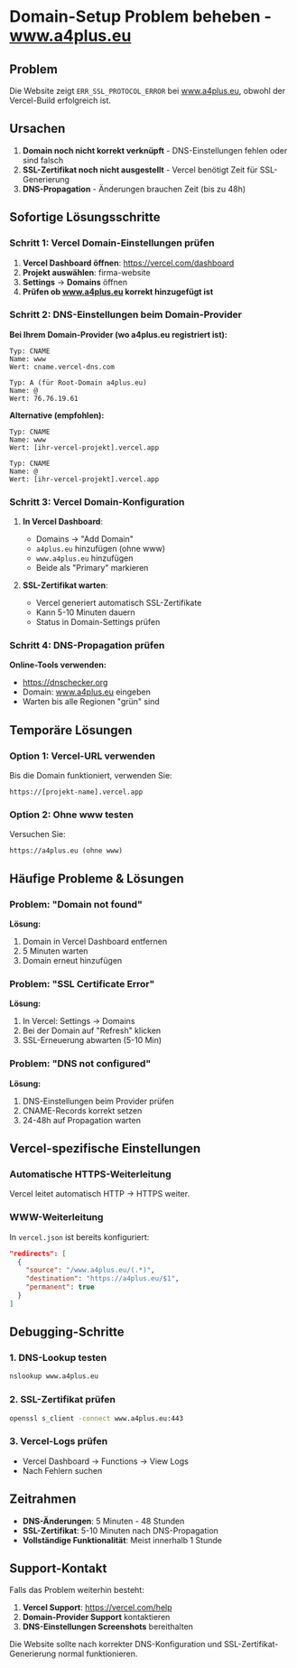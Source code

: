 # Domain-Setup Problem beheben - www.a4plus.eu

## Problem
Die Website zeigt `ERR_SSL_PROTOCOL_ERROR` bei www.a4plus.eu, obwohl der Vercel-Build erfolgreich ist.

## Ursachen
1. **Domain noch nicht korrekt verknüpft** - DNS-Einstellungen fehlen oder sind falsch
2. **SSL-Zertifikat noch nicht ausgestellt** - Vercel benötigt Zeit für SSL-Generierung
3. **DNS-Propagation** - Änderungen brauchen Zeit (bis zu 48h)

## Sofortige Lösungsschritte

### Schritt 1: Vercel Domain-Einstellungen prüfen
1. **Vercel Dashboard öffnen**: https://vercel.com/dashboard
2. **Projekt auswählen**: firma-website
3. **Settings** → **Domains** öffnen
4. **Prüfen ob www.a4plus.eu korrekt hinzugefügt ist**

### Schritt 2: DNS-Einstellungen beim Domain-Provider
**Bei Ihrem Domain-Provider (wo a4plus.eu registriert ist):**

```
Typ: CNAME
Name: www
Wert: cname.vercel-dns.com

Typ: A (für Root-Domain a4plus.eu)
Name: @
Wert: 76.76.19.61
```

**Alternative (empfohlen):**
```
Typ: CNAME
Name: www
Wert: [ihr-vercel-projekt].vercel.app

Typ: CNAME  
Name: @
Wert: [ihr-vercel-projekt].vercel.app
```

### Schritt 3: Vercel Domain-Konfiguration
1. **In Vercel Dashboard**:
   - Domains → "Add Domain"
   - `a4plus.eu` hinzufügen (ohne www)
   - `www.a4plus.eu` hinzufügen
   - Beide als "Primary" markieren

2. **SSL-Zertifikat warten**:
   - Vercel generiert automatisch SSL-Zertifikate
   - Kann 5-10 Minuten dauern
   - Status in Domain-Settings prüfen

### Schritt 4: DNS-Propagation prüfen
**Online-Tools verwenden:**
- https://dnschecker.org
- Domain: www.a4plus.eu eingeben
- Warten bis alle Regionen "grün" sind

## Temporäre Lösungen

### Option 1: Vercel-URL verwenden
Bis die Domain funktioniert, verwenden Sie:
```
https://[projekt-name].vercel.app
```

### Option 2: Ohne www testen
Versuchen Sie:
```
https://a4plus.eu (ohne www)
```

## Häufige Probleme & Lösungen

### Problem: "Domain not found"
**Lösung:**
1. Domain in Vercel Dashboard entfernen
2. 5 Minuten warten
3. Domain erneut hinzufügen

### Problem: "SSL Certificate Error"
**Lösung:**
1. In Vercel: Settings → Domains
2. Bei der Domain auf "Refresh" klicken
3. SSL-Erneuerung abwarten (5-10 Min)

### Problem: "DNS not configured"
**Lösung:**
1. DNS-Einstellungen beim Provider prüfen
2. CNAME-Records korrekt setzen
3. 24-48h auf Propagation warten

## Vercel-spezifische Einstellungen

### Automatische HTTPS-Weiterleitung
Vercel leitet automatisch HTTP → HTTPS weiter.

### WWW-Weiterleitung
In `vercel.json` ist bereits konfiguriert:
```json
"redirects": [
  {
    "source": "/www.a4plus.eu/(.*)",
    "destination": "https://a4plus.eu/$1",
    "permanent": true
  }
]
```

## Debugging-Schritte

### 1. DNS-Lookup testen
```bash
nslookup www.a4plus.eu
```

### 2. SSL-Zertifikat prüfen
```bash
openssl s_client -connect www.a4plus.eu:443
```

### 3. Vercel-Logs prüfen
- Vercel Dashboard → Functions → View Logs
- Nach Fehlern suchen

## Zeitrahmen
- **DNS-Änderungen**: 5 Minuten - 48 Stunden
- **SSL-Zertifikat**: 5-10 Minuten nach DNS-Propagation
- **Vollständige Funktionalität**: Meist innerhalb 1 Stunde

## Support-Kontakt
Falls das Problem weiterhin besteht:
1. **Vercel Support**: https://vercel.com/help
2. **Domain-Provider Support** kontaktieren
3. **DNS-Einstellungen Screenshots** bereithalten

Die Website sollte nach korrekter DNS-Konfiguration und SSL-Zertifikat-Generierung normal funktionieren.
